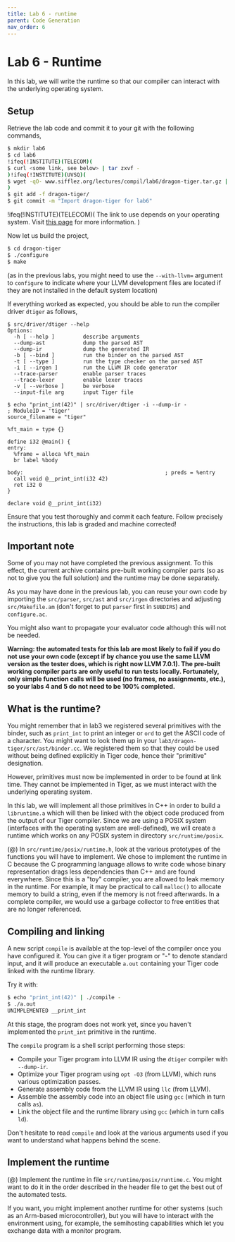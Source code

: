 ```yaml
---
title: Lab 6 - runtime
parent: Code Generation
nav_order: 6
---
```

# Lab 6 - Runtime

In this lab, we will write the runtime so that our
compiler can interact with the underlying operating
system.

Setup
-----

Retrieve the lab code and commit it to your git with the following commands,

```bash
$ mkdir lab6
$ cd lab6
!ifeq(!INSTITUTE)(TELECOM)(
$ curl <some link, see below> | tar zxvf -
)!ifeq(!INSTITUTE)(UVSQ)(
$ wget -qO- www.sifflez.org/lectures/compil/lab6/dragon-tiger.tar.gz | tar zxv
)
$ git add -f dragon-tiger/
$ git commit -m "Import dragon-tiger for lab6"
```

!ifeq(!INSTITUTE)(TELECOM)(
The link to use depends on your operating system. Visit [this page](https://rfc1149.net/tmp/lab6/)
for more information.
)

Now let us build the project,

```bash
$ cd dragon-tiger
$ ./configure
$ make
```

(as in the previous labs, you might need to use the `--with-llvm=` argument to
`configure` to indicate where your LLVM development files are located if
they are not installed in the default system location)

If everything worked as expected, you should be able to run
the compiler driver `dtiger` as follows,

```
$ src/driver/dtiger --help
Options:
  -h [ --help ]         describe arguments
  --dump-ast            dump the parsed AST
  --dump-ir             dump the generated IR
  -b [ --bind ]         run the binder on the parsed AST
  -t [ --type ]         run the type checker on the parsed AST
  -i [ --irgen ]        run the LLVM IR code generator
  --trace-parser        enable parser traces
  --trace-lexer         enable lexer traces
  -v [ --verbose ]      be verbose
  --input-file arg      input Tiger file

$ echo "print_int(42)" | src/driver/dtiger -i --dump-ir -
; ModuleID = 'tiger'
source_filename = "tiger"

%ft_main = type {}

define i32 @main() {
entry:
  %frame = alloca %ft_main
  br label %body

body:                                             ; preds = %entry
  call void @__print_int(i32 42)
  ret i32 0
}

declare void @__print_int(i32)
```

Ensure that you test thoroughly and commit each feature. Follow precisely the
instructions, this lab is graded and machine corrected!

Important note
--------------

Some of you may not have completed the previous assignment. To this effect,
the current archive contains pre-built working compiler parts (so as not
to give you the full solution) and the runtime may be done separately.

As you may have done in the previous lab, you can reuse your own code by
importing the `src/parser`, `src/ast` and `src/irgen` directories and
adjusting `src/Makefile.am` (don't forget to put `parser` first in
`SUBDIRS`) and `configure.ac`.

You might also want to propagate your evaluator code although this will not be needed.

**Warning: the automated tests for this lab are most likely to fail if you do not use your own code (except if by chance you use the same LLVM version as the tester does, which is right now LLVM 7.0.1). The pre-built working compiler parts are only useful to run tests locally. Fortunately, only simple function calls will be used (no frames, no assignments, etc.), so your labs 4 and 5 do not need to be 100% completed.**

What is the runtime?
--------------------

You might remember that in lab3 we registered several primitives with the binder, such
as `print_int` to print an integer or `ord` to get the ASCII code of a character. You
might want to look them up in your `lab3/dragon-tiger/src/ast/binder.cc`. We registered
them so that they could be used without being defined explicitly in Tiger code,
hence their "primitive" designation.

However, primitives must now be implemented in order to be found at link time. They
cannot be implemented in Tiger, as we must interact with the underlying operating
system.

In this lab, we will implement all those primitives in C++ in order to build a
`libruntime.a` which will then be linked with the object code produced from the
output of our Tiger compiler. Since we are using a POSIX system (interfaces with
the operating system are well-defined), we will create a runtime which works on
any POSIX system in directory `src/runtime/posix`.

(@) In `src/runtime/posix/runtime.h`, look at the various prototypes of the functions
you will have to implement. We chose to implement the runtime in C because the
C programming language allows to write code whose binary representation drags
less dependencies than C++ and are found everywhere. Since this is a "toy" compiler,
you are allowed to leak memory in the runtime. For example, it may be practical to
call `malloc()` to allocate memory to build a string, even if the memory is not
freed afterwards. In a complete compiler, we would use a garbage collector to free
entities that are no longer referenced.

Compiling and linking
---------------------

A new script `compile` is available at the top-level of the compiler once you have
configured it. You can give it a tiger program or "-" to denote standard input,
and it will produce an executable `a.out` containing your Tiger code linked with
the runtime library.

Try it with:

```bash
$ echo "print_int(42)" | ./compile -
$ ./a.out
UNIMPLEMENTED __print_int
```

At this stage, the program does not work yet, since you haven't implemented the
`print_int` primitive in the runtime.

The `compile` program is a shell script performing those steps:

- Compile your Tiger program into LLVM IR using the `dtiger` compiler with `--dump-ir`.
- Optimize your Tiger program using `opt -O3` (from LLVM), which runs various optimization passes.
- Generate assembly code from the LLVM IR using `llc` (from LLVM).
- Assemble the assembly code into an object file using `gcc` (which in turn calls `as`).
- Link the object file and the runtime library using `gcc` (which in turn calls `ld`).

Don't hesitate to read `compile` and look at the various arguments used if you want to understand what happens behind the scene.

Implement the runtime
---------------------

(@) Implement the runtime in file `src/runtime/posix/runtime.c`. You might want to do it in the order described in the header file to get the best out of the automated tests.

If you want, you might implement another runtime for other systems (such as an Arm-based microcontroller), but you will have to interact with the environment using, for example, the semihosting capabilities which let you exchange data with a monitor program.
